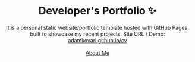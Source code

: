<!-- PROJECT LOGO -->
<br />
<p align="center">
  <h1 align="center">Developer's Portfolio ✨</h1>

  <p align="center">
    It is a personal static website/portfolio template hosted with GitHub Pages, built to showcase my recent projects. Site URL / Demo: 
    <a href="https://adamkovari.github.io/cv#home">adamkovari.github.io/cv</a>
    <br />
    <br />
    <a href="https://adamkovari.github.io/cv#about">About Me</a>
  </p>
</p>
